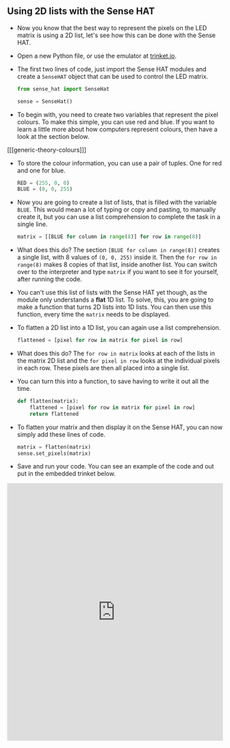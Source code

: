 ## Using 2D lists with the Sense HAT

- Now you know that the best way to represent the pixels on the LED matrix is using a 2D list, let's see how this can be done with the Sense HAT.

- Open a new Python file, or use the emulator at [trinket.io](https://trinket.io/).

- The first two lines of code, just import the Sense HAT modules and create a `SenseHAT` object that can be used to control the LED matrix.

	```python
	from sense_hat import SenseHat

	sense = SenseHat()
	```

- To begin with, you need to create two variables that represent the pixel colours. To make this simple, you can use red and blue. If you want to learn a little more about how computers represent colours, then have a look at the section below.

[[[generic-theory-colours]]]

- To store the colour information, you can use a pair of tuples. One for red and one for blue.

	```python
	RED = (255, 0, 0)
	BLUE = (0, 0, 255)
	```

- Now you are going to create a list of lists, that is filled with the variable `BLUE`. This would mean a lot of typing or copy and pasting, to manually create it, but you can use a list comprehension to complete the task in a single line.

	```python
	matrix = [[BLUE for column in range(8)] for row in range(8)]
	```

- What does this do? The section `[BLUE for column in range(8)]` creates a single list, with 8 values of `(0, 0, 255)` inside it. Then the `for row in range(8)` makes 8 copies of that list, inside another list. You can switch over to the interpreter and type `matrix` if you want to see it for yourself, after running the code.

- You can't use this list of lists with the Sense HAT yet though, as the module only understands a **flat** 1D list. To solve, this, you are going to make a function that turns 2D lists into 1D lists. You can then use this function, every time the `matrix` needs to be displayed.

- To flatten a 2D list into a 1D list, you can again use a list comprehension.

	```python
	flattened = [pixel for row in matrix for pixel in row]
	```

- What does this do? The `for row in matrix` looks at each of the lists in the matrix 2D list and the `for pixel in row` looks at the individual pixels in each row. These pixels are then all placed into a single list.

- You can turn this into a function, to save having to write it out all the time.

	```python
	def flatten(matrix):
		flattened = [pixel for row in matrix for pixel in row]
		return flattened
	```

- To flatten your matrix and then display it on the Sense HAT, you can now simply add these lines of code.

	```python
	matrix = flatten(matrix)
	sense.set_pixels(matrix)
	``` 
- Save and run your code. You can see an example of the code and out put in the embedded trinket below.

<iframe src="https://trinket.io/embed/python/b4c1aad6c3" width="100%" height="600" frameborder="0" marginwidth="0" marginheight="0" allowfullscreen></iframe>
